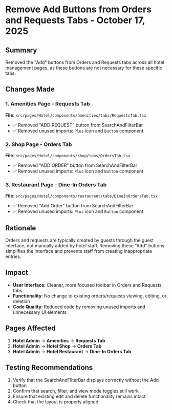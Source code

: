 # Remove Add Buttons from Orders and Requests Tabs - October 17, 2025

## Summary

Removed the "Add" buttons from Orders and Requests tabs across all hotel management pages, as these buttons are not necessary for these specific tabs.

## Changes Made

### 1. Amenities Page - Requests Tab

**File**: `src/pages/Hotel/components/amenities/tabs/RequestsTab.tsx`

- ✅ Removed "ADD REQUEST" button from SearchAndFilterBar
- ✅ Removed unused imports: `Plus` icon and `Button` component

### 2. Shop Page - Orders Tab

**File**: `src/pages/Hotel/components/shop/tabs/OrdersTab.tsx`

- ✅ Removed "ADD ORDER" button from SearchAndFilterBar
- ✅ Removed unused imports: `Plus` icon and `Button` component

### 3. Restaurant Page - Dine-In Orders Tab

**File**: `src/pages/Hotel/components/restaurant/tabs/DineInOrdersTab.tsx`

- ✅ Removed "Add Order" button from SearchAndFilterBar
- ✅ Removed unused imports: `Plus` icon and `Button` component

## Rationale

Orders and requests are typically created by guests through the guest interface, not manually added by hotel staff. Removing these "Add" buttons simplifies the interface and prevents staff from creating inappropriate entries.

## Impact

- **User Interface**: Cleaner, more focused toolbar in Orders and Requests tabs
- **Functionality**: No change to existing orders/requests viewing, editing, or deletion
- **Code Quality**: Reduced code by removing unused imports and unnecessary UI elements

## Pages Affected

1. **Hotel Admin** → **Amenities** → **Requests Tab**
2. **Hotel Admin** → **Hotel Shop** → **Orders Tab**
3. **Hotel Admin** → **Hotel Restaurant** → **Dine-In Orders Tab**

## Testing Recommendations

1. Verify that the SearchAndFilterBar displays correctly without the Add button
2. Confirm that search, filter, and view mode toggles still work
3. Ensure that existing edit and delete functionality remains intact
4. Check that the layout is properly aligned
